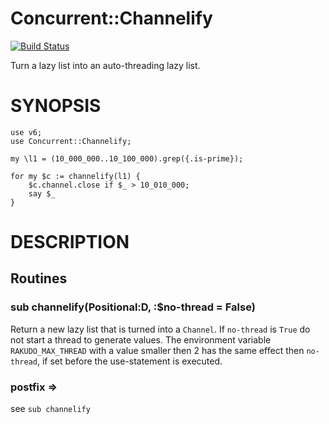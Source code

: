 # Concurrent::Channelify
[![Build Status](https://travis-ci.org/gfldex/perl6-concurrent-channelify.svg?branch=master)](https://travis-ci.org/gfldex/perl6-concurrent-channelify)

Turn a lazy list into an auto-threading lazy list.

# SYNOPSIS

```
use v6;
use Concurrent::Channelify;

my \l1 = (10_000_000..10_100_000).grep({.is-prime});

for my $c := channelify(l1) {
    $c.channel.close if $_ > 10_010_000;
    say $_
}
```

# DESCRIPTION

## Routines

### sub channelify(Positional:D, :$no-thread = False)

Return a new lazy list that is turned into a `Channel`. If `no-thread` is
`True` do not start a thread to generate values. The environment variable
`RAKUDO_MAX_THREAD` with a value smaller then 2 has the same effect then
`no-thread`, if set before the use-statement is executed.

### postfix ⇒

see `sub channelify`

